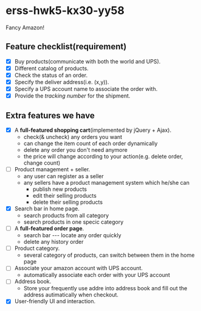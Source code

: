 # erss-hwk5-kx30-yy58

Fancy Amazon!

## Feature checklist(requirement)

- [x] Buy products(communicate with both the world and UPS).
- [x] Different catalog of products.
- [x] Check the status of an order.
- [x] Specify the deliver address(i.e. (x,y)).
- [x] Specify a UPS account name to associate the order with.
- [x] Provide the *tracking number* for the shipment.

## Extra features we have

- [x] A **full-featured shopping cart**(implemented by jQuery + Ajax).
    - check(& uncheck) any orders you want
    - can change the item count of each order dynamically
    - delete any order you don't need anymore
    - the price will change according to your action(e.g. delete order, change count)
- [ ] Product management + seller.
    - any user can register as a seller
    - any sellers have a product management system which he/she can 
        - publish new products
        - edit their selling products
        - delete their selling products
- [x] Search bar in home page.
    - search products from all category
    - search products in one specic category
- [ ] A **full-featured order page**.
    - search bar --- locate any order quickly
    - delete any history order
- [ ] Product category.
    - several category of products, can switch between them in the home page
- [ ] Associate your amazon account with UPS account.
    - automatically associate each order with your UPS account
- [ ] Address book.
    - Store your frequently use addre into address book and fill out the address autimatically when checkout.
- [x] User-friendly UI and interaction.